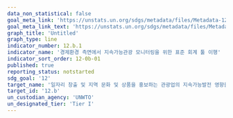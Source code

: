 ```yaml
---
data_non_statistical: false
goal_meta_link: 'https://unstats.un.org/sdgs/metadata/files/Metadata-12-0b-01.pdf'
goal_meta_link_text: 'https://unstats.un.org/sdgs/metadata/files/Metadata-12-0b-01.pdf'
graph_title: 'Untitled'
graph_type: line
indicator_number: 12.b.1
indicator_name: '경제환경 측면에서 지속가능관광 모니터링을 위한 표준 회계 툴 이행'
indicator_sort_order: 12-0b-01
published: true
reporting_status: notstarted
sdg_goal: '12'
target_name: '일자리 창출 및 지역 문화 및 상품을 홍보하는 관광업의 지속가능발전 영향을 모니터링 하는 도구 개발 및 이행'
target_id: '12.b'
un_custodian_agency: 'UNWTO'
un_designated_tier: 'Tier I'
---
```

